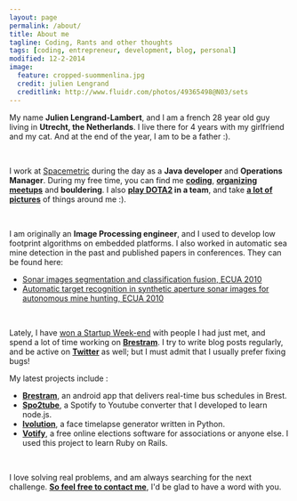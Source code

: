 ```yaml
---
layout: page
permalink: /about/
title: About me
tagline: Coding, Rants and other thoughts
tags: [coding, entrepreneur, development, blog, personal]
modified: 12-2-2014
image:
  feature: cropped-suommenlina.jpg
  credit: julien Lengrand
  creditlink: http://www.fluidr.com/photos/49365498@N03/sets
---
```


My name **Julien Lengrand-Lambert**, and I am a french 28 year old guy living in **Utrecht, the Netherlands**. I live there for 4 years with my girlfriend and my cat. And at the end of the year, I am to be a father :).


<br>


I work at [Spacemetric](http://www.spacemetric.se) during the day as a **Java developer** and **Operations Manager**. During my free time, you can find me **[coding](https://github.com/jlengrand)**, **[organizing meetups](http://www.meetup.com/Saturday-Morning-Coding-Utrecht/)** and **bouldering**. I also **[play DOTA2](http://dotabuff.com/teams/1132289) in a team**, and take **[a lot of pictures](http://www.fluidr.com/photos/49365498@N03/sets)** of things around me :).


<br>


I am originally an **Image Processing engineer**, and I used to develop low footprint algorithms on embedded platforms. I also worked in automatic sea mine detection in the past and published papers in conferences.
They can be found here:

- [Sonar images segmentation and classification fusion, ECUA 2010](http://dl.dropbox.com/u/4286043/00_Website/01_Publis/Fusion_GESMA_ECUA.pdf)
- [Automatic target recognition in synthetic aperture sonar images for autonomous mine hunting, ECUA 2010](http://dl.dropbox.com/u/4286043/00_Website/01_Publis/ATR_TNO_ECUA.pdf)


<br>


Lately, I have [won a Startup Week-end](http://www.lengrand.fr/2012/12/how-we-won-our-first-startup-weekend/) with people I had just met, and spend a lot of time working on **[Brestram](https://play.google.com/store/apps/details?id=fr.lengrand.brestram&hl=en)**.
I try to write blog posts regularly, and be active on **[Twitter](https://twitter.com/jlengrand)** as well; but I must admit that I usually prefer fixing bugs!


My latest projects include :


- **[Brestram](https://play.google.com/store/apps/details?id=fr.lengrand.brestram&hl=en)**, an android app that delivers real-time bus schedules in Brest.
- **[Spo2tube](http://spo2tu.be/)**, a Spotify to Youtube converter that I developed to learn node.js.
- **[Ivolution](http://jlengrand.github.io/Ivolution/)**, a face timelapse generator written in Python.
- **[Votify](http://votify.co/)**, a free online elections software for associations or anyone else. I used this project to learn Ruby on Rails.

<br>


I love solving real problems, and am always searching for the next challenge. **[So feel free to contact me](mailto:julien@lengrand.fr)**, I'd be glad to have a word with you.
